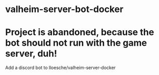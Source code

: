 # valheim-server-bot-docker

# Project is abandoned, because the bot should not run with the game server, duh!

Add a discord bot to lloesche/valheim-server-docker
